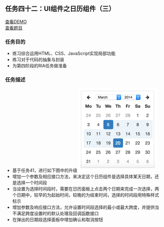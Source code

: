 ## 任务四十二：UI组件之日历组件（三）
[查看DEMO]()<br>
[查看题目](http://ife.baidu.com/2016/task/detail?taskId=42)

### 任务目的
* 练习综合运用HTML、CSS、JavaScript实现局部功能
* 练习对于代码的抽象与封装
* 为第四阶段的RIA任务做准备

### 任务描述
* 基于任务41，进行如下图中的升级
![](https://github.com/cjlalala/2016-IFE/blob/master/phase03/task42/task42.jpg)
* 增加一个参数及相应接口方法，来决定这个日历组件是选择具体某天日期，还是选择一个时间段
* 当设置为选择时间段时，需要在日历面板上点击两个日期来完成一次选择，两个日期中，较早的为起始时间，较晚的为结束时间，选择的时间段用特殊样式标示
* 增加参数及响应接口方法，允许设置时间段选择的最小或最大跨度，并提供当不满足跨度设置时的默认处理及回调函数接口
* 在弹出的日期段选择面板中增加确认和取消按钮
